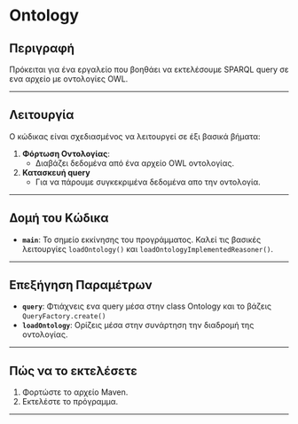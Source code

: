 # Ontology

## Περιγραφή
Πρόκειται για ένα εργαλείο που βοηθάει να εκτελέσουμε SPARQL query σε ενα αρχείο με οντολογίες OWL.

---

## Λειτουργία
Ο κώδικας είναι σχεδιασμένος να λειτουργεί σε έξι βασικά βήματα:

1. **Φόρτωση Οντολογίας**:
    - Διαβάζει δεδομένα από ένα αρχείο OWL οντολογίας.
2. **Κατασκευή query**
    - Για να πάρουμε συγκεκριμένα δεδομένα απο την οντολογία.

---

## Δομή του Κώδικα
- **`main`**: Το σημείο εκκίνησης του προγράμματος. Καλεί τις βασικές λειτουργίες `loadOntology()` και `loadOntologyImplementedReasoner()`.

---

## Επεξήγηση Παραμέτρων
- **`query`**: Φτιάχνεις ενα query μέσα στην class Ontology και το βάζεις `QueryFactory.create()`
- **`loadOntology`**: Ορίζεις μέσα στην συνάρτηση την διαδρομή της οντολογίας.

---

## Πώς να το εκτελέσετε
1. Φορτώστε το αρχείο Maven.
2. Εκτελέστε το πρόγραμμα.

---